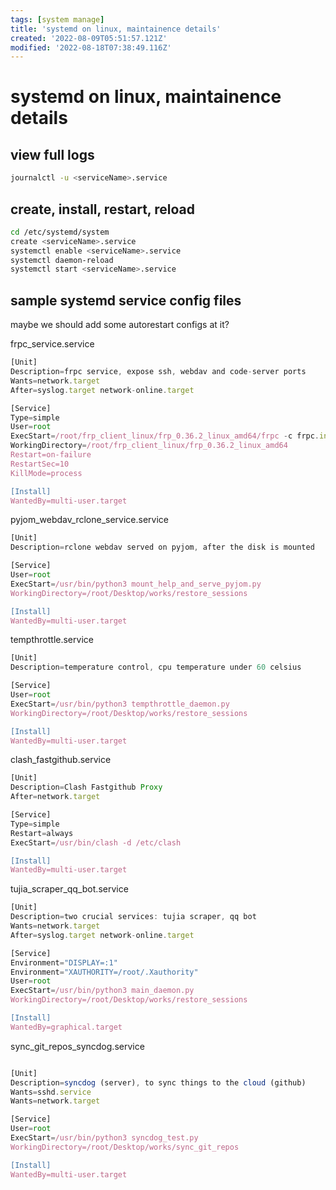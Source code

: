 ```yaml
---
tags: [system manage]
title: 'systemd on linux, maintainence details'
created: '2022-08-09T05:51:57.121Z'
modified: '2022-08-18T07:38:49.116Z'
---
```


# systemd on linux, maintainence details

## view full logs

```bash
journalctl -u <serviceName>.service
```

## create, install, restart, reload

```bash
cd /etc/systemd/system
create <serviceName>.service
systemctl enable <serviceName>.service
systemctl daemon-reload
systemctl start <serviceName>.service
```

## sample systemd service config files

maybe we should add some autorestart configs at it?

frpc_service.service
```js
[Unit]
Description=frpc service, expose ssh, webdav and code-server ports
Wants=network.target
After=syslog.target network-online.target

[Service]
Type=simple
User=root
ExecStart=/root/frp_client_linux/frp_0.36.2_linux_amd64/frpc -c frpc.ini
WorkingDirectory=/root/frp_client_linux/frp_0.36.2_linux_amd64
Restart=on-failure
RestartSec=10
KillMode=process

[Install]
WantedBy=multi-user.target
```

pyjom_webdav_rclone_service.service
```js
[Unit]
Description=rclone webdav served on pyjom, after the disk is mounted

[Service]
User=root
ExecStart=/usr/bin/python3 mount_help_and_serve_pyjom.py
WorkingDirectory=/root/Desktop/works/restore_sessions

[Install]
WantedBy=multi-user.target
```

tempthrottle.service
```js
[Unit]
Description=temperature control, cpu temperature under 60 celsius

[Service]
User=root
ExecStart=/usr/bin/python3 tempthrottle_daemon.py
WorkingDirectory=/root/Desktop/works/restore_sessions

[Install]
WantedBy=multi-user.target

```

clash_fastgithub.service

```js
[Unit]
Description=Clash Fastgithub Proxy
After=network.target

[Service]
Type=simple
Restart=always
ExecStart=/usr/bin/clash -d /etc/clash

[Install]
WantedBy=multi-user.target

```

tujia_scraper_qq_bot.service
```js
[Unit]
Description=two crucial services: tujia scraper, qq bot
Wants=network.target
After=syslog.target network-online.target

[Service]
Environment="DISPLAY=:1"
Environment="XAUTHORITY=/root/.Xauthority"
User=root
ExecStart=/usr/bin/python3 main_daemon.py
WorkingDirectory=/root/Desktop/works/restore_sessions

[Install]
WantedBy=graphical.target

```

sync_git_repos_syncdog.service
```js

[Unit]
Description=syncdog (server), to sync things to the cloud (github)
Wants=sshd.service
Wants=network.target

[Service]
User=root
ExecStart=/usr/bin/python3 syncdog_test.py
WorkingDirectory=/root/Desktop/works/sync_git_repos

[Install]
WantedBy=multi-user.target
```
